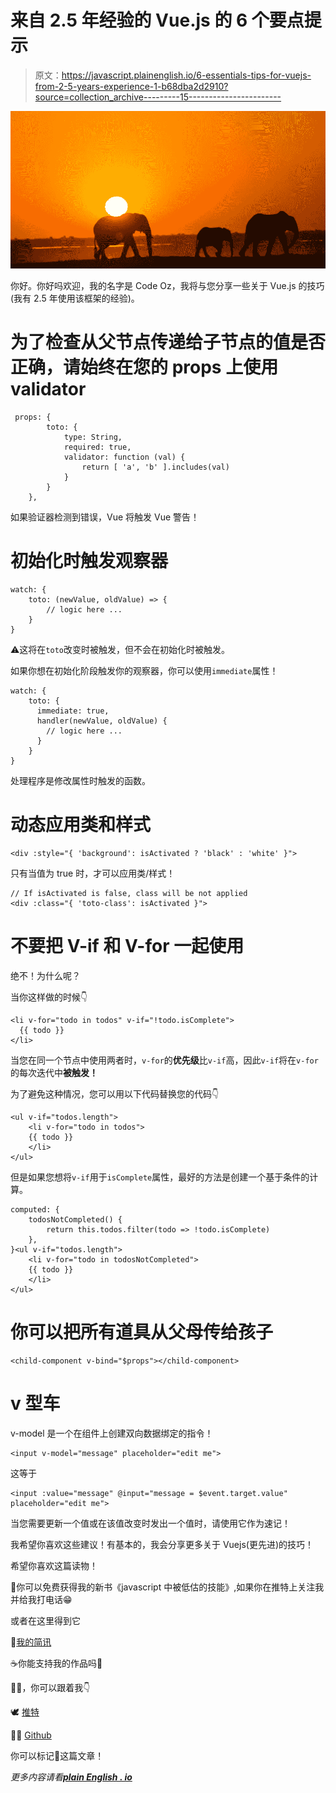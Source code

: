 # 来自 2.5 年经验的 Vue.js 的 6 个要点提示

> 原文：<https://javascript.plainenglish.io/6-essentials-tips-for-vuejs-from-2-5-years-experience-1-b68dba2d2910?source=collection_archive---------15----------------------->

![](img/7150aaa77ce241d0e3c678c788997b3d.png)

你好。你好吗欢迎，我的名字是 Code Oz，我将与您分享一些关于 Vue.js 的技巧(我有 2.5 年使用该框架的经验)。

# 为了检查从父节点传递给子节点的值是否正确，请始终在您的 props 上使用 validator

```
 props: {
        toto: {
            type: String,
            required: true,
            validator: function (val) {
                return [ 'a', 'b' ].includes(val)
            }
        }
    },
```

如果验证器检测到错误，Vue 将触发 Vue 警告！

# 初始化时触发观察器

```
watch: {
    toto: (newValue, oldValue) => {
        // logic here ...
    }
}
```

⚠️这将在`toto`改变时被触发，但不会在初始化时被触发。

如果你想在初始化阶段触发你的观察器，你可以使用`immediate`属性！

```
watch: {
    toto: {
      immediate: true,
      handler(newValue, oldValue) {
        // logic here ...
      }
    }
}
```

处理程序是修改属性时触发的函数。

# 动态应用类和样式

```
<div :style="{ 'background': isActivated ? 'black' : 'white' }">
```

只有当值为 true 时，才可以应用类/样式！

```
// If isActivated is false, class will be not applied
<div :class="{ 'toto-class': isActivated }">
```

# 不要把 V-if 和 V-for 一起使用

绝不！为什么呢？

当你这样做的时候👇

```
<li v-for="todo in todos" v-if="!todo.isComplete">
  {{ todo }}
</li>
```

当您在同一个节点中使用两者时，`v-for`的**优先级**比`v-if`高，因此`v-if`将在`v-for`的每次迭代中**被触发！**

为了避免这种情况，您可以用以下代码替换您的代码👇

```
<ul v-if="todos.length">
    <li v-for="todo in todos">
    {{ todo }}
    </li>
</ul>
```

但是如果您想将`v-if`用于`isComplete`属性，最好的方法是创建一个基于条件的计算。

```
computed: {
    todosNotCompleted() {
        return this.todos.filter(todo => !todo.isComplete)
    },
}<ul v-if="todos.length">
    <li v-for="todo in todosNotCompleted">
    {{ todo }}
    </li>
</ul>
```

# 你可以把所有道具从父母传给孩子

```
<child-component v-bind="$props"></child-component>
```

# v 型车

v-model 是一个在组件上创建双向数据绑定的指令！

```
<input v-model="message" placeholder="edit me">
```

这等于

```
<input :value="message" @input="message = $event.target.value" placeholder="edit me">
```

当您需要更新一个值或在该值改变时发出一个值时，请使用它作为速记！

我希望你喜欢这些建议！有基本的，我会分享更多关于 Vuejs(更先进)的技巧！

希望你喜欢这篇读物！

🎁你可以免费获得我的新书《javascript 中被低估的技能》,如果你在推特上关注我并给我打电话😁

或者在这里得到它

🎁[我的简讯](https://www.getrevue.co/profile/code__oz)

☕️你能支持我的作品吗🙏

🏃‍♂️，你可以跟着我👇

🕊 [推特](https://twitter.com/code__oz)

👨‍💻 [Github](https://github.com/Code-Oz)

你可以标记🔖这篇文章！

*更多内容请看*[***plain English . io***](http://plainenglish.io/)